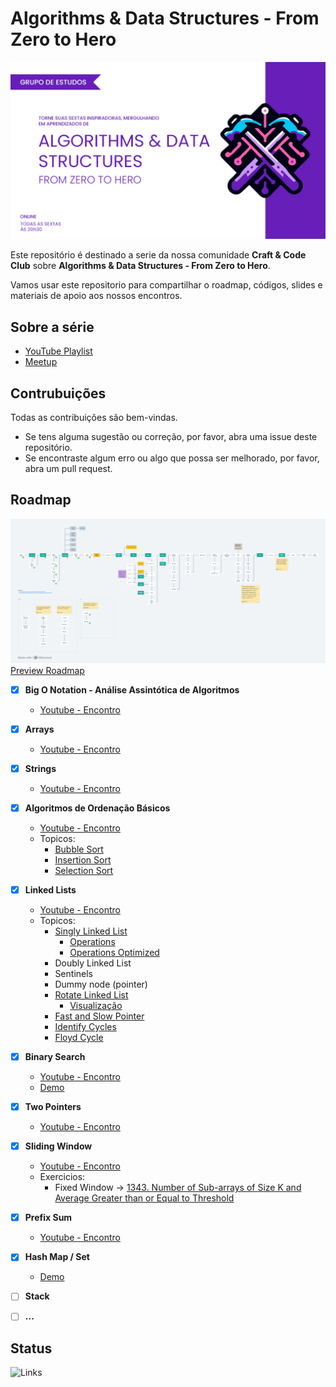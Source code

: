 # Algorithms &amp; Data Structures - From Zero to Hero

![Algorithms & Data Structures - From Zero to Hero](./media/algorithms_data_structures.jpg)

Este repositório é destinado a serie da nossa comunidade **Craft & Code Club** sobre **Algorithms &amp; Data Structures - From Zero to Hero**.

Vamos usar este repositorio para compartilhar o roadmap, códigos, slides e materiais de apoio aos nossos encontros.

## Sobre a série

- [YouTube Playlist](https://www.youtube.com/watch?v=MtLv9Rwb55Q&list=PLl10TyPY67Jgbh4QdRlRKr-7PjB9i5hWg)
- [Meetup](https://www.meetup.com/craft-code-club/events/)

## Contrubuições

Todas as contribuições são bem-vindas.

- Se tens alguma sugestão ou correção, por favor, abra uma issue deste repositório.
- Se encontraste algum erro ou algo que possa ser melhorado, por favor, abra um pull request.

## Roadmap

![Roadmap](./media/roadmap.png)
[Preview Roadmap](https://whimsical.com/roadmap-BVA8gnSNM2D296qmrjwvY4)

- [x] **Big O Notation - Análise Assintótica de Algoritmos**
  - [Youtube - Encontro](https://www.youtube.com/watch?v=MtLv9Rwb55Q)

- [x] **Arrays**
  - [Youtube - Encontro](https://www.youtube.com/watch?v=c95xvXCU34A)

- [x] **Strings**
  - [Youtube - Encontro](https://www.youtube.com/watch?v=B9CCEwjoXBk)

- [x] **Algoritmos de Ordenação Básicos**
  - [Youtube - Encontro](https://www.youtube.com/watch?v=GxhxsbbzaTI)
  - Topicos:
    - [Bubble Sort](https://github.com/NelsonBN/algorithms-data-structures-bubble-sort)
    - [Insertion Sort](https://github.com/NelsonBN/algorithms-data-structures-insertion-sort)
    - [Selection Sort](https://github.com/NelsonBN/algorithms-data-structures-insertion-sort)

- [x] **Linked Lists**
  - [Youtube - Encontro](https://www.youtube.com/watch?v=j0E5hJZ__EA)
  - Topicos:
    - [Singly Linked List](https://github.com/NelsonBN/algorithms-data-structures-linked-list/blob/main/src/singly_linked_list.py)
      - [Operations](https://github.com/NelsonBN/algorithms-data-structures-linked-list/blob/main/src/singly_linked_list_operations.py)
      - [Operations Optimized](https://github.com/NelsonBN/algorithms-data-structures-linked-list/blob/main/src/singly_linked_list_operations_optimized.py)
    - Doubly Linked List
    - Sentinels
    - Dummy node (pointer)
    - [Rotate Linked List](https://github.com/NelsonBN/algorithms-data-structures-linked-list/blob/main/src/rotate_linked_list.py)
      - [Visualização](https://github.com/NelsonBN/algorithms-data-structures-linked-list/raw/main/media/reversing_linked_list.webp)
    - [Fast and Slow Pointer](https://github.com/NelsonBN/algorithms-data-structures-linked-list/blob/main/src/fast_and_slow_pointer.py)
    - [Identify Cycles](https://github.com/NelsonBN/algorithms-data-structures-linked-list/blob/main/src/identifying_cycles.py)
    - [Floyd Cycle](https://github.com/NelsonBN/algorithms-data-structures-linked-list/blob/main/src/floyd_cycle.py)

- [x] **Binary Search**
  - [Youtube - Encontro](https://www.youtube.com/watch?v=62ZGcXDpbys)
  - [Demo](https://github.com/NelsonBN/algorithms-data-structures-binary-search)

- [x] **Two Pointers**
  - [Youtube - Encontro](https://www.youtube.com/watch?v=a1QMdXgcQwY)

- [x] **Sliding Window**
  - [Youtube - Encontro](https://www.youtube.com/watch?v=OvIJw1AMNzI)
  - Exercicios:
    - Fixed Window -> [1343. Number of Sub-arrays of Size K and Average Greater than or Equal to Threshold](https://leetcode.com/problems/number-of-sub-arrays-of-size-k-and-average-greater-than-or-equal-to-threshold/description/)

- [x] **Prefix Sum**
  - [Youtube - Encontro](https://www.youtube.com/watch?v=yMnLofkS7DM)

- [x] **Hash Map / Set**
  - [Demo](https://github.com/NelsonBN/algorithms-data-structures-hashtable)
- [ ] **Stack**
- [ ] **...**

## Status

![Links](https://github.com/craft-code-club/algorithms-data-structures-from-zero-to-hero/actions/workflows/markdown-link-check.yml/badge.svg)
